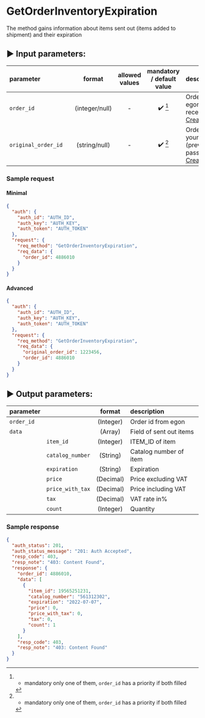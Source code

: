 # GetOrderInventoryExpiration

The method gains information about items sent out (items added to shipment) and their expiration

## :arrow_forward: Input parameters:

| parameter           |     |     format     | allowed values | mandatory / default value | description                                                                        |
|:--------------------|:----|:--------------:|:--------------:|:-------------------------:|:-----------------------------------------------------------------------------------|
| `order_id `         |     | (integer/null) |       -        |  :heavy_check_mark: [^1]  | Order id from egon (previously received from [CreateNewOrder](CreateNewOrder.md))  |
| `original_order_id` |     | (string/null)  |       -        |  :heavy_check_mark: [^1]  | Order id from your shop (previously passed to [CreateNewOrder](CreateNewOrder.md)) |

### Sample request

#### Minimal
```json
{
  "auth": {
    "auth_id": "AUTH_ID",
    "auth_key": "AUTH_KEY",
    "auth_token": "AUTH_TOKEN"
  },
  "request": {
    "req_method": "GetOrderInventoryExpiration",
    "req_data": {
      "order_id": 4886010
    }
  }
}


```
#### Advanced
```json
{
  "auth": {
    "auth_id": "AUTH_ID",
    "auth_key": "AUTH_KEY",
    "auth_token": "AUTH_TOKEN"
  },
  "request": {
    "req_method": "GetOrderInventoryExpiration",
    "req_data": {
      "original_order_id": 1223456,
      "order_id": 4886010
    }
  }
}


```

## :arrow_forward: Output parameters:

| parameter   |                   |  format   | description              |
|:------------|:------------------|:---------:|:-------------------------|
| `order_id`  |                   | (Integer) | Order id from egon       |
| `data`      |                   |  (Array)  | Field of sent out items  |
|             | `item_id`         | (Integer) | ITEM_ID of item          |
|             | `catalog_number`  | (String)  | Catalog number of item   |
|             | `expiration`      | (String)  | Expiration               |
|             | `price`           | (Decimal) | Price excluding VAT      |
|             | `price_with_tax`  | (Decimal) | Price including VAT      |
|             | `tax`             | (Decimal) | VAT rate in%             |
|             | `count`           | (Integer) | Quantity                 |

### Sample response

```json
{
  "auth_status": 201,
  "auth_status_message": "201: Auth Accepted",
  "resp_code": 403,
  "resp_note": "403: Content Found",
  "response": {
    "order_id": 4886010,
    "data": [
      {
        "item_id": 19565251231,
        "catalog_number": "561312302",
        "expiration": "2022-07-07",
        "price": 0,
        "price_with_tax": 0,
        "tax": 0,
        "count": 1
      }
    ],
    "resp_code": 403,
    "resp_note": "403: Content Found"
  }
}
```

[^1]: - mandatory only one of them, `order_id` has a priority if both filled